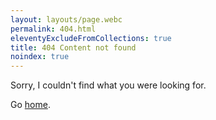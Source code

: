 ```yaml
---
layout: layouts/page.webc
permalink: 404.html
eleventyExcludeFromCollections: true
title: 404 Content not found
noindex: true
---
```


Sorry, I couldn't find what you were looking for.

Go <a href="/">home</a>.
